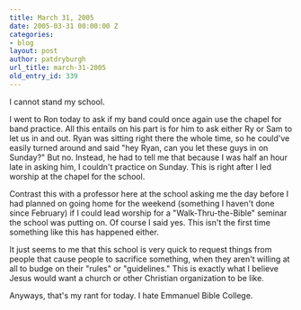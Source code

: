 ```yaml
---
title: March 31, 2005
date: 2005-03-31 00:00:00 Z
categories:
- blog
layout: post
author: patdryburgh
url_title: march-31-2005
old_entry_id: 339
---
```


I cannot stand my school. 

I went to Ron today to ask if my band could once again use the chapel for band practice. All this entails on his part is for him to ask either Ry or Sam to let us in and out. Ryan was sitting right there the whole time, so he could've easily turned around and said "hey Ryan, can you let these guys in on Sunday?"  But no. Instead, he had to tell me that because I was half an hour late in asking him, I couldn't practice on Sunday. This is right after I led worship at the chapel for the school. 

Contrast this with a professor here at the school asking me the day before I had planned on going home for the weekend (something I haven't done since February) if I could lead worship for a "Walk-Thru-the-Bible" seminar the school was putting on. Of course I said yes. This isn't the first time something like this has happened either. 

It just seems to me that this school is very quick to request things from people that cause people to sacrifice something, when they aren't willing at all to budge on their "rules" or "guidelines."  This is exactly what I believe Jesus would want a church or other Christian organization to be like. 

Anyways, that's my rant for today. I hate Emmanuel Bible College.